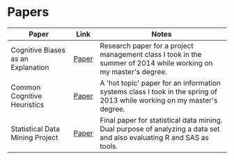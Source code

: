 # Papers

| Paper | Link | Notes |
|-------|------|-------|
| Cognitive Biases as an Explanation | [Paper](Cognitive%20Biases%20as%20an%20Explanation%20July%202014.pdf) | Research paper for a project management class I took in the summer of 2014 while working on my master's degree. |
| Common Cognitive Heuristics | [Paper](Common%20Cognitive%20Heuristics%20April%202013.pdf) | A 'hot topic' paper for an information systems class I took in the spring of 2013 while working on my master's degree. |
|Statistical Data Mining Project|[Paper](Statistical%20Data%20Mining%20Project.pdf)| Final paper for statistical data mining. Dual purpose of analyzing a data set and also evaluating R and SAS as tools.|
